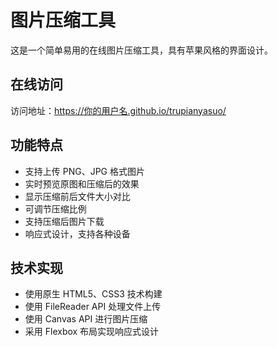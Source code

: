 # 图片压缩工具

这是一个简单易用的在线图片压缩工具，具有苹果风格的界面设计。

## 在线访问
访问地址：https://你的用户名.github.io/trupianyasuo/

## 功能特点

- 支持上传 PNG、JPG 格式图片
- 实时预览原图和压缩后的效果
- 显示压缩前后文件大小对比
- 可调节压缩比例
- 支持压缩后图片下载
- 响应式设计，支持各种设备

## 技术实现
- 使用原生 HTML5、CSS3 技术构建
- 使用 FileReader API 处理文件上传
- 使用 Canvas API 进行图片压缩
- 采用 Flexbox 布局实现响应式设计 
